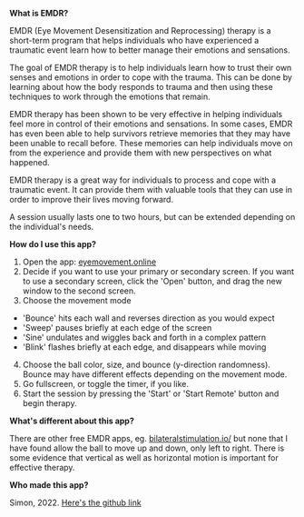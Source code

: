**What is EMDR?**

EMDR (Eye Movement Desensitization and Reprocessing) therapy is a short-term program that helps individuals who have experienced a traumatic event learn how to better manage their emotions and sensations. 

The goal of EMDR therapy is to help individuals learn how to trust their own senses and emotions in order to cope with the trauma. This can be done by learning about how the body responds to trauma and then using these techniques to work through the emotions that remain.

EMDR therapy has been shown to be very effective in helping individuals feel more in control of their emotions and sensations. In some cases, EMDR has even been able to help survivors retrieve memories that they may have been unable to recall before. These memories can help individuals move on from the experience and provide them with new perspectives on what happened.

EMDR therapy is a great way for individuals to process and cope with a traumatic event. It can provide them with valuable tools that they can use in order to improve their lives moving forward.

A session usually lasts one to two hours, but can be extended depending on the individual's needs.

**How do I use this app?**

1. Open the app: [eyemovement.online](eyemovement.online)
2. Decide if you want to use your primary or secondary screen. If you want to use a secondary screen, click the 'Open' button, and drag the new window to the second screen.
3. Choose the movement mode 
  - 'Bounce' hits each wall and reverses direction as you would expect
  - 'Sweep' pauses briefly at each edge of the screen
  - 'Sine' undulates and wiggles back and forth in a complex pattern
  - 'Blink' flashes briefly at each edge, and disappears while moving
4. Choose the ball color, size, and bounce (y-direction randomness). Bounce may have different effects depending on the movement mode.
5. Go fullscreen, or toggle the timer, if you like.
6. Start the session by pressing the 'Start' or 'Start Remote' button and begin therapy.

**What's different about this app?**

There are other free EMDR apps, eg. [bilateralstimulation.io/](https://www.bilateralstimulation.io/) but none that I have found allow the ball to move up and down, only left to right.
There is some evidence that vertical as well as horizontal motion is important for effective therapy.

**Who made this app?**

Simon, 2022. [Here's the github link](https://github.com/simonwisdom/emdr)

